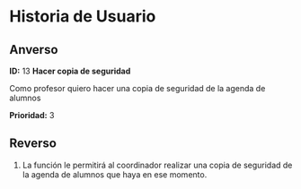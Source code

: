 # Historia de Usuario

## Anverso

**ID:** 13 **Hacer copia de seguridad**

Como profesor quiero hacer una copia de seguridad de la agenda de alumnos

**Prioridad:** 3

## Reverso

1. La función le permitirá al coordinador realizar una copia de seguridad de la agenda de alumnos que haya en ese momento.
